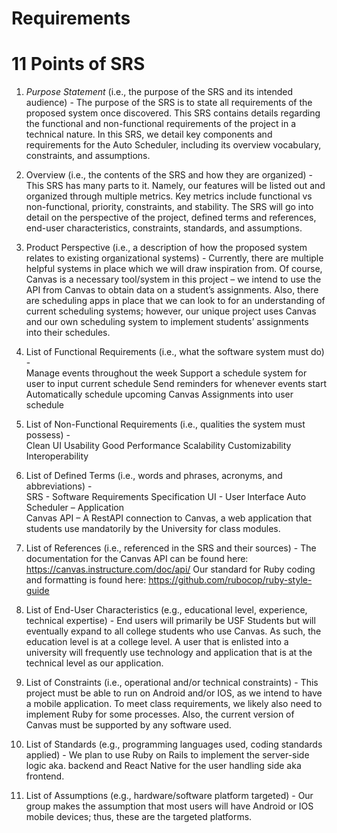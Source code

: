 # Requirements

# 11 Points of SRS 

1) *Purpose Statement* (i.e., the purpose of the SRS and its intended audience) - The purpose of the SRS is to state all requirements of the proposed system once discovered. This SRS contains details regarding the functional and non-functional requirements of the project in a technical nature. In this SRS, we detail key components and requirements for the Auto Scheduler, including its overview vocabulary, constraints, and assumptions. 

2) Overview (i.e., the contents of the SRS and how they are organized) - This SRS has many parts to it. Namely, our features will be listed out and organized through multiple metrics. Key metrics include functional vs non-functional, priority, constraints, and stability. The SRS will go into detail on the perspective of the project, defined terms and references, end-user characteristics, constraints, standards, and assumptions. 

3) Product Perspective (i.e., a description of how the proposed system relates to existing organizational systems) - Currently, there are multiple helpful systems in place which we will draw inspiration from. Of course, Canvas is a necessary tool/system in this project – we intend to use the API from Canvas to obtain data on a student’s assignments. Also, there are scheduling apps in place that we can look to for an understanding of current scheduling systems; however, our unique project uses Canvas and our own scheduling system to implement students’ assignments into their schedules. 

4) List of Functional Requirements (i.e., what the software system must do) -  
Manage events throughout the week 
Support a schedule system for user to input current schedule 
Send reminders for whenever events start 
Automatically schedule upcoming Canvas Assignments into user schedule  

5) List of Non-Functional Requirements (i.e., qualities the system must possess) -  
Clean UI 
Usability 
Good Performance 
Scalability 
Customizability  
Interoperability 

6) List of Defined Terms (i.e., words and phrases, acronyms, and abbreviations) -  
SRS - Software Requirements Specification
UI - User Interface
Auto Scheduler – Application  
Canvas API – A RestAPI connection to Canvas, a web application that students use mandatorily by the University for class modules.  

7) List of References (i.e., referenced in the SRS and their sources) -
The documentation for the Canvas API can be found here: https://canvas.instructure.com/doc/api/
Our standard for Ruby coding and formatting is found here: https://github.com/rubocop/ruby-style-guide

10) List of End-User Characteristics (e.g., educational level, experience, technical expertise) - End users will primarily be USF Students but will eventually expand to all college students who use Canvas. As such, the education level is at a college level.  A user that is enlisted into a university will frequently use technology and application that is at the technical level as our application. 

11) List of Constraints (i.e., operational and/or technical constraints) - This project must be able to run on Android and/or IOS, as we intend to have a mobile application. To meet class requirements, we likely also need to implement Ruby for some processes. Also, the current version of Canvas must be supported by any software used. 

12) List of Standards (e.g., programming languages used, coding standards applied) - We plan to use Ruby on Rails to implement the server-side logic aka. backend and React Native for the user handling side aka frontend. 

13) List of Assumptions (e.g., hardware/software platform targeted) - Our group makes the assumption that most users will have Android or IOS mobile devices; thus, these are the targeted platforms. 
